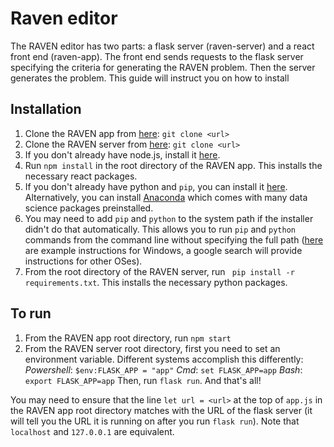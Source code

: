 # Raven editor
The RAVEN editor has two parts: a flask server (raven-server) and a react front end (raven-app). The front end sends requests to the flask server specifying the criteria for generating the RAVEN problem. Then the server generates the problem. This guide will instruct you on how to install  
## Installation
1. Clone the RAVEN app from [here](https://github.com/victorvikram/raven-app): `git clone <url>`
2. Clone the RAVEN server from [here](https://github.com/victorvikram/raven-server): `git clone <url>`
3. If you don't already have node.js, install it [here](https://nodejs.org/en/).
4. Run `npm install` in the root directory of the RAVEN app. This installs the necessary react packages.
5. If you don't already have python and `pip`, you can install it [here](https://www.python.org/). Alternatively, you can install [Anaconda](http://anaconda.com/) which comes with many data science packages preinstalled. 
6. You may need to add `pip` and `python` to the system path if the installer didn't do that automatically. This allows you to run `pip` and `python` commands from the command line without specifying the full path ([here](https://datatofish.com/add-python-to-windows-path/) are example instructions for Windows, a google search will provide instructions for other OSes).
7. From the root directory of the RAVEN server, run `
pip install -r requirements.txt`. This installs the necessary python packages.

## To run
1. From the RAVEN app root directory, run `npm start`
2. From the RAVEN server root directory, first you need to set an environment variable. Different systems accomplish this differently:
*Powershell*: `$env:FLASK_APP = "app"`
*Cmd*: `set FLASK_APP=app`
*Bash*: `export FLASK_APP=app`
Then, run `flask run`.
And that's all!

You may need to ensure that the line `let url = <url>` at the top of `app.js` in the RAVEN app root directory matches with the URL of the flask server (it will tell you the URL it is running on after you run `flask run`). Note that `localhost` and `127.0.0.1` are equivalent.
